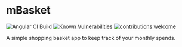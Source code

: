 
# mBasket
![Angular CI Build](https://github.com/preyan/mBasket/workflows/Angular%20CI%20Build/badge.svg?branch=master)
[![Known Vulnerabilities](https://snyk.io/test/github/preyan/mBasket/badge.svg?targetFile=package.json)](https://snyk.io/test/github/preyan/mBasket?targetFile=package.json)
[![contributions welcome](https://img.shields.io/badge/contributions-welcome-brightgreen.svg?style=flat)](https://github.com/dwyl/esta/issues)
<!-- [![HitCount](http://hits.dwyl.com/preyan/preyan/mBasket.svg)](http://hits.dwyl.com/preyan/preyan/mBasket) -->



A simple shopping basket app to keep track of your monthly spends.




